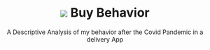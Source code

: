 <h1 align="center"><img src="https://img.shields.io/badge/iFood-EA1D2C?style=for-the-badge&logo=ifood&logoColor=white"/> Buy Behavior
    
</h1>
  <p align="center">A Descriptive Analysis of my behavior after the Covid Pandemic in a delivery App</p>


